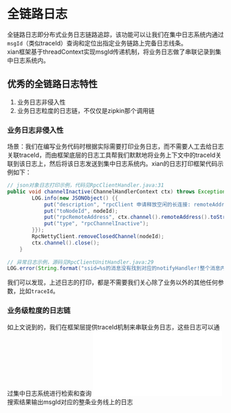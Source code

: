 # 全链路日志
全链路日志即分布式业务日志链路追踪，该功能可以让我们在集中日志系统内通过`msgId`（类似traceId）查询和定位出指定业务链路上完备日志线条。<br/>
xian框架基于threadContext实现msgId传递机制，将业务日志做了串联记录到集中日志系统内。

## 优秀的全链路日志特性
1. 业务日志非侵入性
2. 业务日志粒度的日志链，不仅仅是zipkin那个调用链

### 业务日志非侵入性
场景：我们在编写业务代码时根据实际需要打印业务日志，而不需要人工去给日志关联traceId，而由框架底层的日志工具帮我们默默地将业务上下文中的traceId关联到该日志上，然后将该日志发送到集中日志系统内。xian的日志打印框架代码示例如下：
```java
// json对象日志打印示例，代码见RpcClientHandler.java:31
public void channelInactive(ChannelHandlerContext ctx) throws Exception {
        LOG.info(new JSONObject() {{
            put("description", "rpcClient 申请释放空闲的长连接: remoteAddress=" + ctx.channel().remoteAddress() + " nodeId=" + nodeId);
            put("toNodeId", nodeId);
            put("rpcRemoteAddress", ctx.channel().remoteAddress().toString());
            put("type", "rpcChannelInactive");
        }});
        RpcNettyClient.removeClosedChannel(nodeId);
        ctx.channel().close();
    }
    
// 异常日志示例，源码见RpcClientUnitHandler.java:29
LOG.error(String.format("ssid=%s的消息没有找到对应的notifyHandler!整个消息内容=%s,", ssid, response), new Throwable());
```
我们可以发现，上述日志的打印，都是不需要我们关心除了业务以外的其他任何参数，比如`traceId`。

### 业务级粒度的日志链
如上文说到的，我们在框架层提供traceId机制来串联业务日志，这些日志可以通过集中日志系统进行检索和查询
![graylog-msgId-search](graylog-msgId-search.md)
<br/>
搜索结果输出msgId对应的整条业务线上的日志
